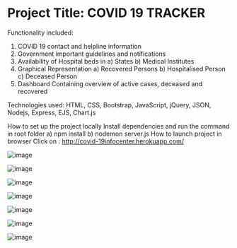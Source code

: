 # Project Title: COVID 19 TRACKER

Functionality included:
1)	COVID 19 contact and helpline information
2)	Government important guidelines and notifications
3)	Availability of Hospital beds in
    a)	States
    b)	Medical Institutes
4)	 Graphical Representation 
    a)	Recovered Persons 
    b)	Hospitalised Person
    c)	Deceased Person
5)	Dashboard Containing overview of active cases, deceased and recovered

Technologies used:
HTML, CSS, Bootstrap, JavaScript, jQuery, JSON,  Nodejs, Express, EJS, Chart.js

How to set up the project locally
Install dependencies and run the command in root folder
a)	npm install
b)	nodemon server.js
      How to  launch project in browser 
      Click on : http://covid-19infocenter.herokuapp.com/

![image](https://user-images.githubusercontent.com/65654393/93086644-0d3f7f00-f6b5-11ea-88d8-6981cc433cbe.png)

![image](https://user-images.githubusercontent.com/65654393/93086800-4972df80-f6b5-11ea-9355-259e28a9ce34.png)

![image](https://user-images.githubusercontent.com/65654393/93086808-4e379380-f6b5-11ea-952e-5216d1e13db6.png)

![image](https://user-images.githubusercontent.com/65654393/93086820-5263b100-f6b5-11ea-930d-56132b16cd32.png)

![image](https://user-images.githubusercontent.com/65654393/93086842-5b548280-f6b5-11ea-9e67-1180a1b6a0e9.png)

![image](https://user-images.githubusercontent.com/65654393/93086852-5e4f7300-f6b5-11ea-8aaa-347e651f4d99.png)

![image](https://user-images.githubusercontent.com/65654393/93086866-627b9080-f6b5-11ea-9d06-c98ad439d406.png)
